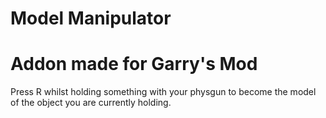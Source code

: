 # Model Manipulator
# Addon made for Garry's Mod
Press R whilst holding something with your physgun to become the model of the object you are currently holding.
